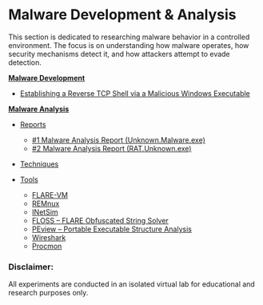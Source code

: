 # Malware Development & Analysis
This section is dedicated to researching malware behavior in a controlled environment. The focus is on understanding how malware operates, how security mechanisms detect it, and how attackers attempt to evade detection.




[**Malware Development**](https://github.com/sapan322/Raman-Cybersecurity-Portfolio/tree/main/Malware%20Development%20%26%20Analysis/Malware%20Development)
- [Establishing a Reverse TCP Shell via a Malicious Windows Executable](https://github.com/sapan322/Raman-Cybersecurity-Portfolio/blob/main/Malware%20Development%20%26%20Analysis/Malware%20Development/Reverse_shell.md)

[**Malware Analysis**](https://github.com/sapan322/Raman-Cybersecurity-Portfolio/tree/main/Malware%20Development%20%26%20Analysis/Malware%20Analysis)
- [Reports](https://github.com/sapan322/Raman-Cybersecurity-Portfolio/tree/main/Malware%20Development%20%26%20Analysis/Malware%20Analysis/Reports)
  - [#1 Malware Analysis Report (Unknown.Malware.exe)](https://github.com/sapan322/Raman-Cybersecurity-Portfolio/blob/main/Malware%20Development%20%26%20Analysis/Malware%20Analysis/Reports/%231_Basic_malware_analysis_report(Unknown.Malware.exe).md)
  - [#2 Malware Analysis Report (RAT.Unknown.exe)](https://github.com/sapan322/Raman-Cybersecurity-Portfolio/blob/main/Malware%20Development%20&%20Analysis/Malware%20Analysis/Reports/%232_Basic_malware_analysis_report(RAT.Unknown.exe).md)

- [Techniques](https://github.com/sapan322/Raman-Cybersecurity-Portfolio/tree/main/Malware%20Development%20%26%20Analysis/Malware%20Analysis/Techniques)
- [Tools](https://github.com/sapan322/Raman-Cybersecurity-Portfolio/tree/main/Malware%20Development%20%26%20Analysis/Malware%20Analysis/Tools)
  - [FLARE-VM](https://github.com/sapan322/Raman-Cybersecurity-Portfolio/blob/main/Malware%20Development%20%26%20Analysis/Malware%20Analysis/Tools/FLARE-VM.md)
  - [REMnux](https://github.com/sapan322/Raman-Cybersecurity-Portfolio/blob/main/Malware%20Development%20%26%20Analysis/Malware%20Analysis/Tools/REMnux.md)
  - [INetSim](https://github.com/sapan322/Raman-Cybersecurity-Portfolio/blob/main/Malware%20Development%20%26%20Analysis/Malware%20Analysis/Tools/INetSim.md)
  - [FLOSS – FLARE Obfuscated String Solver](https://github.com/sapan322/Raman-Cybersecurity-Portfolio/blob/main/Malware%20Development%20%26%20Analysis/Malware%20Analysis/Tools/FLOSS.md)
  - [PEview – Portable Executable Structure Analysis](https://github.com/sapan322/Raman-Cybersecurity-Portfolio/blob/main/Malware%20Development%20%26%20Analysis/Malware%20Analysis/Tools/PEview.md)
  - [Wireshark](https://github.com/sapan322/Raman-Cybersecurity-Portfolio/blob/main/Malware%20Development%20&%20Analysis/Malware%20Analysis/Tools/Wireshark.md#wireshark)
  - [Procmon](https://github.com/sapan322/Raman-Cybersecurity-Portfolio/blob/main/Malware%20Development%20%26%20Analysis/Malware%20Analysis/Tools/Procmon.md)

### Disclaimer:
All experiments are conducted in an isolated virtual lab for educational and research purposes only.
